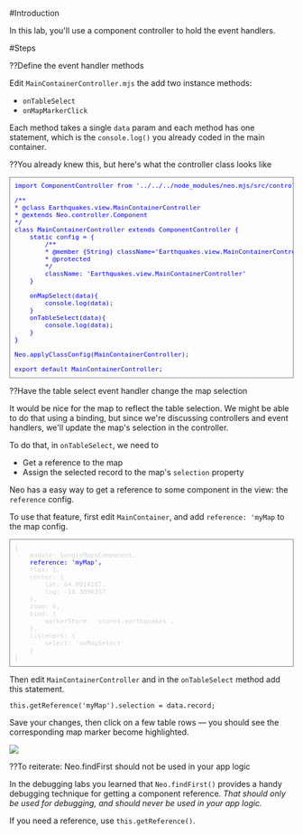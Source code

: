 #Introduction

In this lab, you'll use a component controller to hold the event handlers.

#Steps

??Define the event handler methods

Edit `MainContainerController.mjs` the add two instance methods: 
- `onTableSelect`
- `onMapMarkerClick` 

Each method takes a single `data` param and each method has 
one statement, which is the `console.log()` you already coded in the main container.

??You already knew this, but here's what the controller class looks like

<pre style="color:blue; padding: 8px; border: thin solid gray; font-size:80%;">
import ComponentController from '../../../node_modules/neo.mjs/src/controller/Component.mjs';

/**
* @class Earthquakes.view.MainContainerController
* @extends Neo.controller.Component
*/
class MainContainerController extends ComponentController {
    static config = {
        /**
        * @member {String} className='Earthquakes.view.MainContainerController'
        * @protected
        */
        className: 'Earthquakes.view.MainContainerController'
    }

    onMapSelect(data){
        console.log(data);
    }
    onTableSelect(data){
        console.log(data);
    }
}

Neo.applyClassConfig(MainContainerController);

export default MainContainerController;
</pre>

??Have the table select event handler change the map selection

It would be nice for the map to reflect the table selection. We might
be able to do that using a binding, but since we're discussing controllers
and event handlers, we'll update the map's selection in the controller.

To do that, in `onTableSelect`, we need to 
- Get a reference to the map
- Assign the selected record to the map's `selection` property

Neo has a easy way to get a reference to some component in the view:
the `reference` config. 

To use that feature, first edit `MainContainer`, and add `reference: 'myMap` to the map config.
<pre style="color:lightgray; padding: 8px; border: thin solid gray; font-size:80%;">
{
    module: GoogleMapsComponent,
    <span style="color:blue;">reference: 'myMap',</span>
    flex: 1,
    center: {
        lat: 64.8014187,
        lng: -18.3096357
    },
    zoom: 6,
    bind: {
        markerStore: 'stores.earthquakes',
    },
    listeners: {
        select: 'onMapSelect'
    }
}
</pre>

Then edit `MainContainerController` and in the `onTableSelect` method add this statement.

    this.getReference('myMap').selection = data.record;

Save your changes, then click on a few table rows &mdash; you should see the corresponding
map marker become highlighted.

<img src="https://s3.amazonaws.com/edu.umich.rahder.neo.learn.images/earthquakes/TableSyncsMap.png"></img>

??To reiterate: Neo.findFirst should not be used in your app logic

In the debugging labs you learned that `Neo.findFirst()` provides a handy debugging technique
for getting a component reference. *That should only be used for debugging, and should
never be used in your app logic.* 

If you need a reference, use `this.getReference()`.
